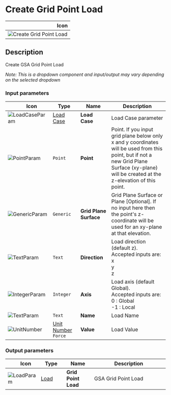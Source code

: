 # Create Grid Point Load
<!--- This file has been auto-generated, do not change it manually! Edit the generator here: https://github.com/arup-group/GSA-Grasshopper/tree/main/DocsGeneration --->

|<img width="150"/> Icon |
| ----------- |
|![Create Grid Point Load](./images/CreateGridPointLoad.png) |

## Description

Create GSA Grid Point Load

_Note: This is a dropdown component and input/output may vary depending on the selected dropdown_

### Input parameters

|<img width="20"/> Icon |<img width="200"/> Type |<img width="200"/> Name |<img width="1000"/> Description |
| ----------- | ----------- | ----------- | ----------- |
|![LoadCaseParam](./images/LoadCaseParam.png) |[Load Case](gsagh-load-case-parameter.md) |**Load Case** |Load Case parameter |
|![PointParam](./images/PointParam.png) |`Point` |**Point** |Point. If you input grid plane below only x and y coordinates will be used from this point, but if not a new Grid Plane Surface (xy-plane) will be created at the z-elevation of this point. |
|![GenericParam](./images/GenericParam.png) |`Generic` |**Grid Plane Surface** |Grid Plane Surface or Plane [Optional]. If no input here then the point's z-coordinate will be used for an xy-plane at that elevation. |
|![TextParam](./images/TextParam.png) |`Text` |**Direction** |Load direction (default z).<br />Accepted inputs are:<br />x<br />y<br />z |
|![IntegerParam](./images/IntegerParam.png) |`Integer` |**Axis** |Load axis (default Global). <br />Accepted inputs are:<br />0 : Global<br />-1 : Local |
|![TextParam](./images/TextParam.png) |`Text` |**Name** |Load Name |
|![UnitNumber](./images/UnitParam.png) |[Unit Number](gsagh-unitnumber-parameter.md)  ` Force ` |**Value** |Load Value |

### Output parameters

|<img width="20"/> Icon |<img width="200"/> Type |<img width="200"/> Name |<img width="1000"/> Description |
| ----------- | ----------- | ----------- | ----------- |
|![LoadParam](./images/LoadParam.png) |[Load](gsagh-load-parameter.md) |**Grid Point Load** |GSA Grid Point Load |


